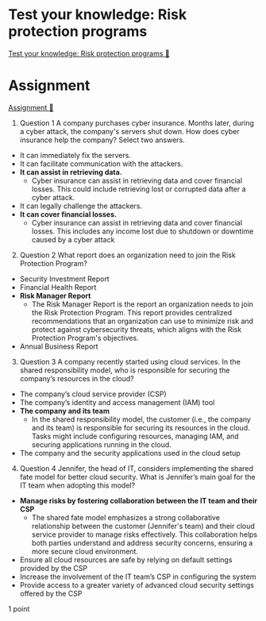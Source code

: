 # Test your knowledge: Risk protection programs

[Test your knowledge: Risk protection programs 🔗](https://www.coursera.org/learn/strategies-for-cloud-security-risk-management/assignment-submission/c4Ddt/test-your-knowledge-risk-protection-programs)

# Assignment

[Assignment 🔗](https://www.coursera.org/learn/strategies-for-cloud-security-risk-management/assignment-submission/c4Ddt/test-your-knowledge-risk-protection-programs/attempt)

1.  Question 1
    A company purchases cyber insurance. Months later, during a cyber attack, the company's servers shut down. How does cyber insurance help the company? Select two answers.

- It can immediately fix the servers.
- It can facilitate communication with the attackers.
- **It can assist in retrieving data.**
  - Cyber insurance can assist in retrieving data and cover financial losses. This could include retrieving lost or corrupted data after a cyber attack.
- It can legally challenge the attackers.
- **It can cover financial losses.**
  - Cyber insurance can assist in retrieving data and cover financial losses. This includes any income lost due to shutdown or downtime caused by a cyber attack

2. Question 2
   What report does an organization need to join the Risk Protection Program?

- Security Investment Report
- Financial Health Report
- **Risk Manager Report**
  - The Risk Manager Report is the report an organization needs to join the Risk Protection Program. This report provides centralized recommendations that an organization can use to minimize risk and protect against cybersecurity threats, which aligns with the Risk Protection Program's objectives.
- Annual Business Report

3. Question 3
   A company recently started using cloud services. In the shared responsibility model, who is responsible for securing the company’s resources in the cloud?

- The company’s cloud service provider (CSP)
- The company’s identity and access management (IAM) tool
- **The company and its team**
  - In the shared responsibility model, the customer (i.e., the company and its team) is responsible for securing its resources in the cloud. Tasks might include configuring resources, managing IAM, and securing applications running in the cloud.
- The company and the security applications used in the cloud setup

4. Question 4
   Jennifer, the head of IT, considers implementing the shared fate model for better cloud security. What is Jennifer’s main goal for the IT team when adopting this model?

- **Manage risks by fostering collaboration between the IT team and their CSP**
  - The shared fate model emphasizes a strong collaborative relationship between the customer (Jennifer's team) and their cloud service provider to manage risks effectively. This collaboration helps both parties understand and address security concerns, ensuring a more secure cloud environment.
- Ensure all cloud resources are safe by relying on default settings provided by the CSP
- Increase the involvement of the IT team’s CSP in configuring the system
- Provide access to a greater variety of advanced cloud security settings offered by the CSP

1 point
